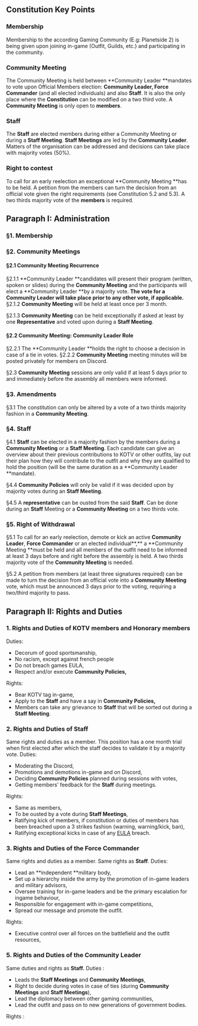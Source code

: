 ## Constitution Key Points

### Membership

Membership to the according Gaming Community (E.g: Planetside 2) is being given upon joining in-game (Outfit, Guilds, etc.) and participating in the community. 

### Community Meeting

The Community Meeting is held between **Community Leader **mandates to vote upon Official Members election: **Community Leader, Force Commander** (and all elected individuals) and also **Staff**.
It is also the only place where the **Constitution** can be modified on a two third vote.
A **Community Meeting** is only open to **members**.

### Staff

The **Staff** are elected members during either a Community Meeting or during a **Staff Meeting**.
**Staff Meetings** are led by the **Community Leader**.
Matters of the organisation can be addressed and decisions can take place with majority votes (50%).

### Right to contest

To call for an early reelection an exceptional **Community Meeting **has to be held.
A petition from the members can turn the decision from an official vote given the right requirements (see Constitution 5.2 and 5.3).
A two thirds majority vote of the **members** is required. 

## Paragraph I: Administration

### §1. Membership

### §2. Community Meetings

#### §2.1 Community Meeting Recurrence

§2.1.1 **Community Leader **candidates will present their program (written, spoken or slides) during the **Community Meeting** and the participants will elect a **Community Leader **by a majority vote.
**The vote for a Community Leader will take place prior to any other vote, if applicable.**
§2.1.2 **Community Meeting** will be held at least once per 3 month.

§2.1.3 **Community Meeting** can be held exceptionally if asked at least by one **Representative** and voted upon during a **Staff Meeting**.

#### §2.2 Community Meeting: Community Leader Role

§2.2.1 The **Community Leader **holds the right to choose a decision in case of a tie in votes.
§2.2.2 **Community Meeting** meeting minutes will be posted privately for members on Discord.

§2.3 **Community Meeting** sessions are only valid if at least 5 days prior to and immediately before the assembly all members were informed.

### §3. Amendments

§3.1 The constitution can only be altered by a vote of a two thirds majority fashion in a **Community Meeting**.

### §4. Staff

§4.1 **Staff** can be elected in a majority fashion by the members during a **Community Meeting** or a **Staff Meeting**. Each candidate can give an overview about their previous contributions to KOTV or other outfits, lay out their plan how they will contribute to the outfit and why they are qualified to hold the position (will be the same duration as a **Community Leader **mandate).

§4.4 **Community Policies** will only be valid if it was decided upon by majority votes during an **Staff Meeting**.

§4.5 A **representative** can be ousted from the said **Staff**. Can be done during an **Staff** Meeting or a **Community Meeting** on a two thirds vote.

### §5. Right of Withdrawal

§5.1 To call for an early reelection, demote or kick an active **Community Leader**, **Force Commander** or an elected individual**,** a **Community Meeting **must be held and all members of the outfit need to be informed at least 3 days before and right before the assembly is held. 
A two thirds majority vote of the **Community Meeting** is needed. 

§5.2 A petition from members (at least three signatures required) can be made to turn the decision from an official vote into a **Community Meeting** vote, which must be announced 3 days prior to the voting, requiring a two/third majority to pass.

## Paragraph II: Rights and Duties

### 1.  Rights and Duties of **KOTV members** and **Honorary members**

Duties:
* Decorum of good sportsmanship,
* No racism, except against french people
* Do not breach games EULA,
* Respect and/or execute **Community Policies,**

Rights:
* Bear KOTV tag in-game,
* Apply to the **Staff** and have a say in **Community Policies,**
* Members can take any grievance to **Staff** that will be sorted out during a **Staff Meeting**.

### 2. Rights and Duties of **Staff**

Same rights and duties as a member.
This position has a one month trial when first elected after which the staff decides to validate it by a majority vote.
Duties:
* Moderating the Discord,
* Promotions and demotions in-game and on Discord,
* Deciding **Community Policies** planned during sessions with votes,
* Getting members’ feedback for the **Staff** during meetings.

Rights:
* Same as members,
* To be ousted by a vote during **Staff Meetings**,
* Ratifying kick of members, if constitution or duties of members has been breached upon a 3 strikes fashion (warning, warning/kick, ban),
* Ratifying exceptional kicks in case of any [EULA](https://www.planetside2.com/eula) breach.

### 3. Rights and Duties of the **Force Commander**

Same rights and duties as a member.
Same rights as **Staff**.
Duties:
* Lead an **independent **military body,
* Set up a hierarchy inside the army by the promotion of in-game  leaders and military advisors,
* Oversee training for in-game leaders and be the primary escalation for ingame behaviour,
* Responsible for engagement with in-game competitions,
* Spread our message and promote the outfit.

Rights:
* Executive control over all forces on the battlefield and the outfit resources,

### 5. Rights and Duties of the **Community Leader**

Same duties and rights as **Staff.**
Duties :
* Leads the **Staff Meetings** and **Community Meetings**,
* Right to decide during votes in case of ties (during **Community Meetings** and **Staff Meetings**),
* Lead the diplomacy between other gaming communities,
* Lead the outfit and pass on to new generations of government bodies.

Rights :

